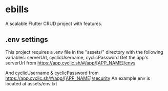 # ebills

A scalable Flutter CRUD project with features.

## .env settings
This project requires a .env file in the "assets/" directory with the following variables:
serverUrl, cyclicUsername, cyclicPassword
Get the app's serverUrl from https://app.cyclic.sh/#/app/[APP_NAME]/envs

And cyclicUsername & cyclicPassword from https://app.cyclic.sh/#/app/[APP_NAME]/security
An example env is located at assets/env.txt